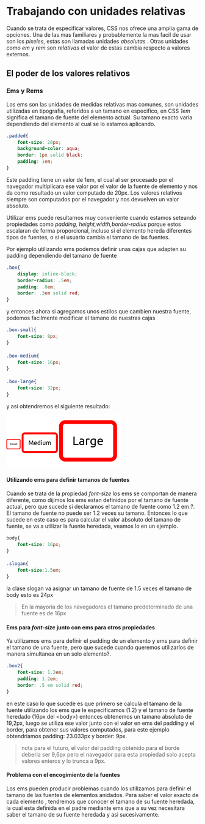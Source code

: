 # Trabajando con unidades relativas

Cuando se trata de especificar valores, CSS nos ofrece una amplia gama de opciones. Una de las mas familiares y probablemente la mas facil de usar son los *pixeles*, estas son llamadas unidades *absolutas* . Otras unidades como *em* y *rem* son *relativas* el valor de estas cambia respecto a valores externos.

## El poder de los valores relativos

### Ems y Rems

Los ems son las unidades de medidas relativas mas comunes, son unidades utilizadas en tipografia, referidos a un tamano en especifico, en CSS *1em* significa el tamano de fuente del elemento actual. Su tamano exacto varia dependiendo del elemento al cual se lo estamos aplicando.

```css
.padded{
    font-size: 20px;
    background-color: aqua;
    border: 1px solid black;
    padding: 1em;
}
```

Este padding tiene un valor de 1em, el cual al ser procesado por el navegador multiplicara ese valor por el valor de la fuente de elemento y nos da como resultado un valor computado de 20px. Los valores relativos siempre son computados por el navegador y nos devuelven un valor absoluto.

Utilizar ems puede resultarnos muy conveniente cuando estamos seteando propiedades como *padding, height,width,border-radius* porque estos escalaran de forma proporcional, incluso si el elemento hereda diferentes tipos de fuentes, o si el usuario cambia el tamano de las fuentes.

Por ejemplo utilizando ems podemos definir unas cajas que adapten su padding dependiendo del tamano de fuente

```css
.box{
    display: inline-block;
    border-radius: .5em;
    padding: .8em;
    border: .3em solid red;
}
```

y entonces ahora si agregamos unos estilos que cambien nuestra fuente, podemos facilmente modificar el tamano de nuestras cajas

```css
.box-small{
    font-size: 8px;
}

.box-medium{
    font-size: 16px;
}

.box-large{
    font-size: 32px;
}
```

y asi obtendremos el siguiente resultado:

!["basics-relativeunits-1"]( ../resources/basics-relativeunits-1.png)

#### Utilizando ems para definir tamanos de fuentes

Cuando se trata de la propiedad *font-size* los ems se comportan de manera diferente, como dijimos los ems  estan definidos por el tamano de fuente actual, pero que sucede si declaramos el tamano de fuente como 1.2 em ?. El tamano de fuente no puede ser 1.2 veces su tamano. Entonces lo que sucede en este caso es para calcular el valor absoluto del tamano de fuente, se va a utilizar la fuente heredada, veamos lo en un ejemplo.

```css
body{
    font-size: 16px;
}

.slogan{
    font-size:1.5em;
}
```

la clase slogan va asignar un tamano de fuente de 1.5 veces el tamano de body esto es 24px

> En la mayoria de los navegadores el tamano predeterminado de una fuente es de 16px

#### Ems para *font-size* junto con ems para otros propiedades

Ya utilizamos ems para definir el padding de un elemento y ems para definir el tamano de una fuente, pero que sucede cuando queremos utilizarlos de manera simultanea en un solo elemento?.

```css
.box2{
    font-size: 1.2em;
    padding: 1.2em;
    border: .5 em solid red;
}
```
en este caso lo que sucede es que primero se calcula el tamano de la fuente utilizando los ems que le especificamos (1.2) y el tamano de fuente heredado (16px del \<body>)
entonces obtenemos un tamano absoluto de 19,2px, luego se utiliza ese valor junto con el valor en ems del padding y el border, para obtener sus valores computados, para este ejemplo obtendriamos padding: 23.033px y border: 9px.

>nota para el futuro, el valor del padding obtenido para el borde deberia ser 9,6px pero el navegador para esta propiedad solo acepta valores enteros y lo trunca a 9px.

#### Problema con el encogimiento de la fuentes

Los ems pueden producir problemas cuando los utilizamos para definir el tamano de las fuentes de elementos anidados. Para saber el valor exacto de cada elemento , tendremos que conocer el tamano de su fuente heredada, la cual esta definida en el padre mediante ems que a su vez necesitara saber el tamano de su fuente heredada y asi sucesivamente.